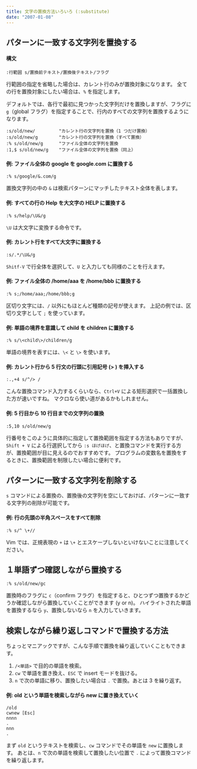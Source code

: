 ```yaml
---
title: 文字の置換方法いろいろ (:substitute)
date: "2007-01-08"
---
```



パターンに一致する文字列を置換する
----

#### 構文

~~~ vim
:行範囲 s/置換前テキスト/置換後テキスト/フラグ
~~~

行範囲の指定を省略した場合は、カレント行のみが置換対象になります。
全ての行を置換対象にしたい場合は、`%` を指定します。

デフォルトでは、各行で最初に見つかった文字列だけを置換しますが、フラグに `g`（global フラグ）を指定することで、行内のすべての文字列を置換するようになります。

~~~ vim
:s/old/new/         "カレント行の文字列を置換（1 つだけ置換）
:s/old/new/g        "カレント行の文字列を置換（すべて置換）
:% s/old/new/g      "ファイル全体の文字列を置換
:1,$ s/old/new/g    "ファイル全体の文字列を置換（同上）
~~~

#### 例: ファイル全体の google を google.com に置換する

~~~ vim
:% s/google/&.com/g
~~~

置換文字列の中の `&` は検索パターンにマッチしたテキスト全体を表します。

#### 例: すべての行の Help を大文字の HELP に置換する

~~~
:% s/help/\U&/g
~~~

`\U` は大文字に変換する命令です。

#### 例: カレント行をすべて大文字に置換する

~~~
:s/.*/\U&/g
~~~

`Shitf-V` で行全体を選択して、`U` と入力しても同様のことを行えます。

#### 例: ファイル全体の /home/aaa を /home/bbb に置換する

~~~ vim
:% s;/home/aaa;/home/bbb;g
~~~

区切り文字には、`/` 以外にもほとんど種類の記号が使えます。
上記の例では、区切り文字として `;` を使っています。

#### 例: 単語の境界を意識して child を children に置換する

~~~ vim
:% s/\<child\>/children/g
~~~

単語の境界を表すには、`\<` と `\>` を使います。

#### 例: カレント行から 5 行文の行頭に引用記号 (> ) を挿入する

~~~ vim
:.,+4 s/^/> /
~~~

こんな置換コマンド入力するくらいなら、`Ctrl+V` による矩形選択で一括置換した方が速いですね。
マクロなら使い道があるかもしれません。

#### 例: 5 行目から 10 行目までの文字列の置換

~~~ vim
:5,10 s/old/new/g
~~~

行番号をこのように具体的に指定して置換範囲を指定する方法もありですが、`Shift + V` による行選択してから `:s ほげほげ`、と置換コマンドを実行する方が、置換範囲が目に見えるのでおすすめです。
プログラムの変数名を置換をするときに、置換範囲を制限したい場合に便利です。


パターンに一致する文字列を削除する
----

`s` コマンドによる置換の、置換後の文字列を空にしておけば、パターンに一致する文字列の削除が可能です。

#### 例: 行の先頭の半角スペースをすべて削除

~~~ vim
:% s/^ \+//
~~~

Vim では、正規表現の `+` は `\+` とエスケープしないといけないことに注意してください。


１単語ずつ確認しながら置換する
----

~~~ vim
:% s/old/new/gc
~~~

置換時のフラグに `c`（confirm フラグ）を指定すると、ひとつずつ置換するかどうか確認しながら置換していくことができます (y or n)。
ハイライトされた単語を置換するなら `y`、置換しないなら `n` を入力していきます。


検索しながら繰り返しコマンドで置換する方法
----

ちょっとマニアックですが、こんな手順で置換を繰り返していくこともできます。

1. `/<単語>` で目的の単語を検索。
2. `cw` で単語を置き換え、`ESC` で insert モードを抜ける。
3. `n` で次の単語に移り、置換したい場合は `.` で置換。あとは 3 を繰り返す。

#### 例: old という単語を検索しながら new に置き換えていく

~~~ vim
/old
cwnew [Esc]
nnnn
.
nnn
.
~~~

まず `old` というテキストを検索し、`cw` コマンドでその単語を `new` に置換します。
あとは、`n` で次の単語を検索して置換したい位置で `.` によって置換コマンドを繰り返します。

